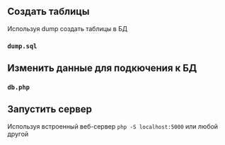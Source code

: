 ## Создать таблицы

Используя dump создать таблицы в БД

### `dump.sql`

## Изменить данные для подкючения к БД

### `db.php`

## Запустить сервер

Используя встроенный веб-сервер `php -S localhost:5000` или любой другой